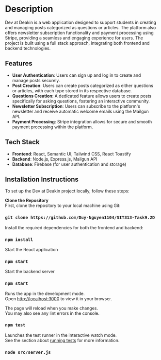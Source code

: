 # Description

Dev at Deakin is a web application designed to support students in creating and managing posts categorized as questions or articles. The platform also offers newsletter subscription functionality and payment processing using Stripe, providing a seamless and engaging experience for users. The project is built using a full stack approach, integrating both frontend and backend technologies.

## Features
- **User Authentication**: Users can sign up and log in to create and manage posts securely.
- **Post Creation**: Users can create posts categorized as either questions or articles, with each type stored in its respective database.
- **Questions Creation**: A dedicated feature allows users to create posts specifically for asking questions, fostering an interactive community.
- **Newsletter Subscription**: Users can subscribe to the platform's newsletter and receive automatic welcome emails using the Mailgun API.
- **Payment Processing**: Stripe integration allows for secure and smooth payment processing within the platform.

## Tech Stack
- **Frontend**: React, Semantic UI, Tailwind CSS, React Toastify
- **Backend**: Node.js, Express.js, Mailgun API
- **Database**: Firebase (for user authentication and storage)

## Installation Instructions

To set up the Dev at Deakin project locally, follow these steps:

**Clone the Repository**  
First, clone the repository to your local machine using Git:
### `git clone https://github.com/Duy-Nguyen1104/SIT313-Task9.2D`

Install the required dependencies for both the frontend and backend:
### `npm install`

Start the React application
### `npm start`

Start the backend server
### `npm start`

Runs the app in the development mode.\
Open [http://localhost:3000](http://localhost:3000) to view it in your browser.

The page will reload when you make changes.\
You may also see any lint errors in the console.

### `npm test`

Launches the test runner in the interactive watch mode.\
See the section about [running tests](https://facebook.github.io/create-react-app/docs/running-tests) for more information.

### `node src/server.js`


